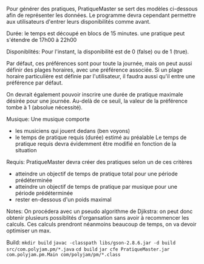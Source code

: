 Pour générer des pratiques, PratiqueMaster se sert des modèles ci-dessous afin de représenter les données.
Le programme devra cependant permettre aux utilisateurs d'entrer leurs disponibilités comme avant.

Durée: 
le temps est découpé en blocs de 15 minutes.
une pratique peut s'étendre de 17h00 à 22h00

Disponiblités:
Pour l'instant, la disponibilité est de 0 (false) ou de 1 (true).

Par défaut, ces préférences sont pour toute la journée, mais on peut aussi définir des plages horaires,
avec une préférence associée.
Si un plage horaire particulière est définie par l'utilisateur, il faudra aussi qu'il entre une préférence
par défaut.

On devrait également pouvoir inscrire une durée de pratique maximale désirée pour une journée.
Au-delà de ce seuil, la valeur de la préférence tombe à 1 (absolue nécessité).

Musique:
Une musique comporte
- les musiciens qui jouent dedans (ben voyons)
- le temps de pratique requis (durée) estimé au préalable
Le temps de pratique requis devra évidemment être modifié en fonction de la situation

Requis:
PratiqueMaster devra créer des pratiques selon un de ces critères
- atteindre un objectif de temps de pratique total pour une période prédéterminée
- atteindre un objectif de temps de pratique par musique pour une période prédéterminée
- rester en-dessous d'un poids maximal

Notes:
On procédera avec un pseudo algorithme de Djikstra: on peut donc obtenir plusieurs possiblités d'organsation
sans avoir à recommencer les calculs.
Ces calculs prendront néanmoins beaucoup de temps, on va devoir optimiser un max.

Build:
`mkdir build`
`javac -classpath libs/gson-2.8.6.jar -d build src/com.polyjam.pm/*.java`
`cd build`
`jar cfe PratiqueMaster.jar com.polyjam.pm.Main com/polyjam/pm/*.class`